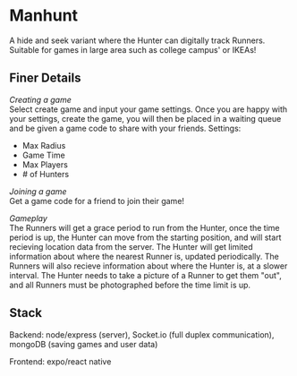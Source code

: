 # Manhunt
A hide and seek variant where the Hunter can digitally track Runners. Suitable for games in large area such as college campus' or IKEAs!

## Finer Details

*Creating a game*  
Select create game and input your game settings. Once you are happy with your settings, create the game, you will then be placed in a
waiting queue and be given a game code to share with your friends.
Settings: 
* Max Radius
* Game Time
* Max Players
* \# of Hunters

*Joining a game*  
Get a game code for a friend to join their game!

*Gameplay*  
The Runners will get a grace period to run from the Hunter, once the time period is up, the Hunter can move from the starting position,
and will start recieving location data from the server. The Hunter will get limited information about where the nearest Runner is, updated
periodically. The Runners will also recieve information about where the Hunter is, at a slower interval. The Hunter needs to take a picture
of a Runner to get them "out", and all Runners must be photographed before the time limit is up.

## Stack

Backend: 
node/express (server), Socket.io (full duplex communication), mongoDB (saving games and user data)

Frontend:
expo/react native

